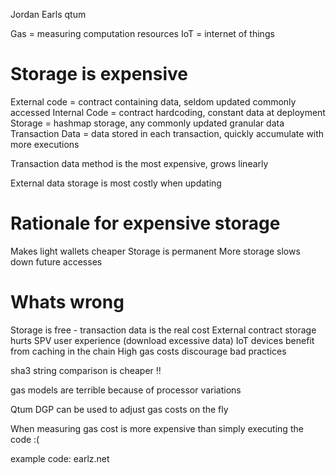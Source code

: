 Jordan Earls
qtum

Gas = measuring computation resources
IoT = internet of things

Storage is expensive
==================

External code = contract containing data, seldom updated commonly accessed
Internal Code = contract hardcoding, constant data at deployment
Storage = hashmap storage, any commonly updated granular data
Transaction Data = data stored in each transaction, quickly accumulate with more executions

Transaction data method is the most expensive, grows linearly

External data storage is most costly when updating

Rationale for expensive storage
=================

Makes light wallets cheaper
Storage is permanent
More storage slows down future accesses

Whats wrong
========

Storage is free - transaction data is the real cost
External contract storage hurts SPV user experience (download excessive data)
IoT devices benefit from caching in the chain
High gas costs discourage bad practices

sha3 string comparison is cheaper !!

gas models are terrible because of processor variations

Qtum DGP can be used to adjust gas costs on the fly

When measuring gas cost is more expensive than simply executing the code :(

example code: earlz.net
